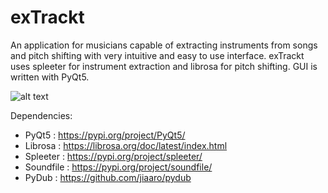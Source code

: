 # exTrackt
An application for musicians capable of extracting instruments from songs and pitch shifting with very intuitive and easy to use interface. 
exTrackt uses spleeter for instrument extraction and librosa for pitch shifting. GUI is written with PyQt5.

![alt text](https://user-images.githubusercontent.com/47466287/252976587-e1944316-7aab-4b3e-b1df-54bc6a6e8074.png)

Dependencies:

- PyQt5 : https://pypi.org/project/PyQt5/
- Librosa : https://librosa.org/doc/latest/index.html
- Spleeter : https://pypi.org/project/spleeter/
- Soundfile : https://pypi.org/project/soundfile/
- PyDub : https://github.com/jiaaro/pydub
